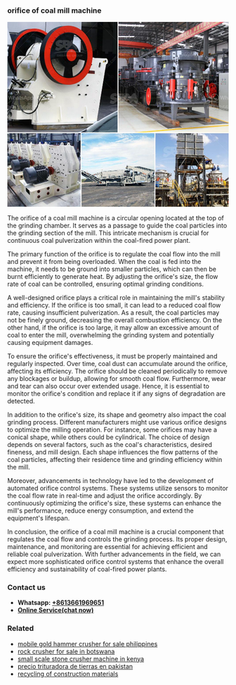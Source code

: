 <h3>orifice of coal mill machine</h3><img src='1708587143.jpg' alt=''><p>The orifice of a coal mill machine is a circular opening located at the top of the grinding chamber. It serves as a passage to guide the coal particles into the grinding section of the mill. This intricate mechanism is crucial for continuous coal pulverization within the coal-fired power plant.</p><p>The primary function of the orifice is to regulate the coal flow into the mill and prevent it from being overloaded. When the coal is fed into the machine, it needs to be ground into smaller particles, which can then be burnt efficiently to generate heat. By adjusting the orifice's size, the flow rate of coal can be controlled, ensuring optimal grinding conditions.</p><p>A well-designed orifice plays a critical role in maintaining the mill's stability and efficiency. If the orifice is too small, it can lead to a reduced coal flow rate, causing insufficient pulverization. As a result, the coal particles may not be finely ground, decreasing the overall combustion efficiency. On the other hand, if the orifice is too large, it may allow an excessive amount of coal to enter the mill, overwhelming the grinding system and potentially causing equipment damages.</p><p>To ensure the orifice's effectiveness, it must be properly maintained and regularly inspected. Over time, coal dust can accumulate around the orifice, affecting its efficiency. The orifice should be cleaned periodically to remove any blockages or buildup, allowing for smooth coal flow. Furthermore, wear and tear can also occur over extended usage. Hence, it is essential to monitor the orifice's condition and replace it if any signs of degradation are detected.</p><p>In addition to the orifice's size, its shape and geometry also impact the coal grinding process. Different manufacturers might use various orifice designs to optimize the milling operation. For instance, some orifices may have a conical shape, while others could be cylindrical. The choice of design depends on several factors, such as the coal's characteristics, desired fineness, and mill design. Each shape influences the flow patterns of the coal particles, affecting their residence time and grinding efficiency within the mill.</p><p>Moreover, advancements in technology have led to the development of automated orifice control systems. These systems utilize sensors to monitor the coal flow rate in real-time and adjust the orifice accordingly. By continuously optimizing the orifice's size, these systems can enhance the mill's performance, reduce energy consumption, and extend the equipment's lifespan.</p><p>In conclusion, the orifice of a coal mill machine is a crucial component that regulates the coal flow and controls the grinding process. Its proper design, maintenance, and monitoring are essential for achieving efficient and reliable coal pulverization. With further advancements in the field, we can expect more sophisticated orifice control systems that enhance the overall efficiency and sustainability of coal-fired power plants.</p><h3>Contact us</h3><ul><li><strong>Whatsapp:&nbsp;<a href="https://wa.me/8613661969651">+8613661969651</a></strong></li><li><a href="https://swt.shibang-china.com/?git&amp;zhl&amp;orifice of coal mill machine"><strong>Online Service(chat now)</strong></a></li></ul><h3>Related</h3><ul><li><a href='mobile gold hammer crusher for sale philippines.md'>mobile gold hammer crusher for sale philippines</a></li><li><a href='rock crusher for sale in botswana.md'>rock crusher for sale in botswana</a></li><li><a href='small scale stone crusher machine in kenya.md'>small scale stone crusher machine in kenya</a></li><li><a href='precio trituradora de tierras en pakistan.md'>precio trituradora de tierras en pakistan</a></li><li><a href='recycling of construction materials.md'>recycling of construction materials</a></li></ul>